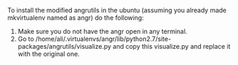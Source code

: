 To install the modified angrutils in the ubuntu (assuming you already made  mkvirtualenv named as angr) do the following:

1. Make sure you do not have the angr open in any terminal. 
2. Go to /home/ali/.virtualenvs/angr/lib/python2.7/site-packages/angrutils/visualize.py and copy this visualize.py and replace it with the original one.

